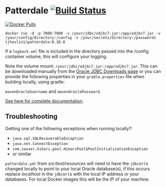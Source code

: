 # Patterdale [![Build Status](https://travis-ci.org/tjheslin1/Patterdale.svg?branch=master)](https://travis-ci.org/tjheslin1/Patterdale)

[![Docker Pulls](https://img.shields.io/docker/pulls/tjheslin1/patterdale.svg?maxAge=604800)](https://hub.docker.com/r/tjheslin1/patterdale/)

`docker run -d -p 7000:7000 -v /your/jdbc/odjbc7.jar:/app/odjbc7.jar -v /your/config/directory:/config -v /your/secrets/directory:/passwords tjheslin1/patterdale:0.18.0`

If a `logback.xml` file is included in the directory passed into the /config container volume, this will configure your logging.

Note the volume mount: `/your/jdbc/odjbc7.jar:/app/odjbc7.jar`.
This can be downloaded manually from the
[Oracle JDBC Downloads page](http://www.oracle.com/technetwork/database/features/jdbc/jdbc-drivers-12c-download-1958347.html)
or you can provide the following properties in your `gradle.properties` file when building locally, using gradle:

`mavenOracleUsername` and `mavenOraclePassword`.

[See here for complete documentation](https://tjheslin1.github.io/Patterdale/).

## Troubleshooting

Getting one of the following exceptions when running locally?:
- `java.sql.SQLRecoverableException`
- `java.net.ConnectException`
- `com.zaxxer.hikari.pool.HikariPool$PoolInitializationException`
- or similar

`patterdale.yml` from _src/test/resources_ will need to have the `jdbcUrl`s changed locally to 
point to your local Oracle database(s), if this occurs replace _localhost_ in 
the `jdbcUrl`s with the local IP address or your databases. For local Docker images this 
will be the IP of your machine.
